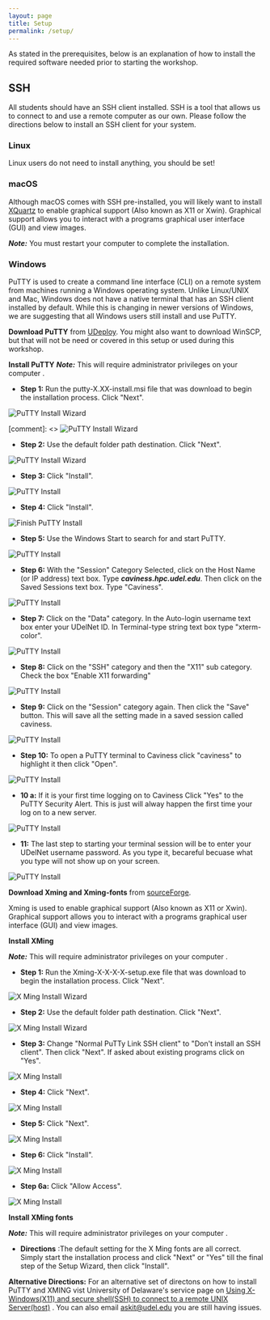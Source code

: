 ```yaml
---
layout: page
title: Setup
permalink: /setup/
---
```


As stated in the prerequisites, below is an explanation of how to install the required software needed prior to starting the workshop.

## SSH

All students should have an SSH client installed.
SSH is a tool that allows us to connect to and use a remote computer as our own.
Please follow the directions below to install an SSH client for your system.

### Linux

Linux users do not need to install anything, you should be set!

### macOS 

Although macOS comes with SSH pre-installed, 
you will likely want to install [XQuartz](www.xquartz.org) to enable graphical support
(Also known as X11 or Xwin). Graphical support allows you to interact with a programs
graphical user interface (GUI) and view images.

***Note:*** You must restart your computer to complete the installation.


### Windows

PuTTY is used to create a command line interface (CLI) on a remote system from machines running 
a Windows operating system. Unlike Linux/UNIX and Mac, Windows does not have a native terminal
that has an SSH client installed by default. While this is changing in newer versions of Windows,
we are suggesting that all Windows users still install and use PuTTY. 

**Download PuTTY** from [UDeploy](https://udeploy.udel.edu/software/putty-with-xming/).
You might also want to download WinSCP, but that will not be need or covered in this setup 
or used during this workshop.

**Install PuTTY**
***Note:*** This will require administrator privileges on your computer .
 
 * **Step 1:** Run the putty-X.XX-install.msi file that was download to begin the installation 
 process. Click "Next".

 ![PuTTY Install Wizard](/fig/step1Welcome.jpg)
 
 [comment]: <> ![PuTTY Install Wizard](/fig/step1Welcome.jpg) 
 
 * **Step 2:** Use the default folder path destination. Click "Next".

![PuTTY Install Wizard](/fig/step2FolderPath.jpg)  

 * **Step 3:** Click "Install". 
 
![PuTTY Install](/fig/step3install.jpg) 

 * **Step 4:** Click "Install". 

![Finish PuTTY Install](/fig/step4Finish.jpg) 

 * **Step 5:** Use the Windows Start to search for and start PuTTY.
 
 ![PuTTY Install](/fig/step5StartPuTTY.jpg) 

 * **Step 6:** With the "Session" Category Selected, click on the Host Name (or IP address) text 
 box. Type ***caviness.hpc.udel.edu***. Then click on the Saved Sessions text box. Type "Caviness".
 
 ![PuTTY Install](/fig/step6Session.jpg) 
 
 * **Step 7:** Click on the "Data" category. In the Auto-login username text box enter your UDelNet 
 ID. In Terminal-type string text box type "xterm-color".
 
 ![PuTTY Install](/fig/step7Data.jpg) 
 
 * **Step 8:** Click on the "SSH" category and then the "X11" sub category. Check the box "Enable
X11 forwarding" 

 ![PuTTY Install](/fig/step8X11.jpg) 
 
 * **Step 9:** Click on the "Session" category again. Then click the "Save" button. This will save 
all the setting made in a saved session called caviness.
 
 ![PuTTY Install](/fig/step9SavedSession.jpg) 
 
 * **Step 10:** To open a PuTTY terminal to Caviness click "caviness" to highlight it then click 
 "Open". 
 
 ![PuTTY Install](/fig/step10openTerminal.jpg) 
 
 * **10 a:** If it is your first time logging on to Caviness Click "Yes" to the PuTTY Security 
 Alert. This is just will alway happen the first time your log on to a new server.
 
 ![PuTTY Install](/fig/First_Caviness_Logon.jpg) 
 
 * **11:** The last step to starting your terminal session will be to enter your UDelNet username
 password. As you type it, becareful becuase what you type will not show up on your screen. 
 
 ![PuTTY Install](/fig/step11LoggedOn.jpg) 
 
 
**Download Xming and Xming-fonts** from [sourceForge](https://sourceforge.net/projects/xming/files/).


Xming is used to enable graphical support (Also known as X11 or Xwin). Graphical support allows 
you to interact with a programs graphical user interface (GUI) and view images. 

**Install XMing** 

***Note:*** This will require administrator privileges on your computer .
 
 * **Step 1:** Run the Xming-X-X-X-X-setup.exe file that was download to begin the installation 
 process. Click "Next".

![X Ming Install Wizard](/fig/step1_X_Welcome.jpg) 
 
 * **Step 2:** Use the default folder path destination. Click "Next".

![X Ming Install Wizard](/fig/step2_X_FolderPath.jpg)  

 * **Step 3:** Change "Normal PuTTy Link SSH client" to "Don't install an SSH client".  Then click 
 "Next". If asked about existing programs click on "Yes".
 
 
![X Ming Install](/fig/step3_X_components.jpg) 

 * **Step 4:** Click "Next".
  
 
![X Ming Install](/fig/step4_X_Folder.jpg) 

 * **Step 5:** Click "Next".
  
 
![X Ming Install](/fig/step5_X_tasks.jpg) 

 * **Step 6:** Click "Install".
  
 
![X Ming Install](/fig/step6_X_install.jpg)
 
 * **Step 6a:** Click "Allow Access".
  
 
![X Ming Install](/fig/step6a_X_firewall.jpg)

**Install XMing fonts** 

***Note:*** This will require administrator privileges on your computer .

 * **Directions** :The default setting for the X Ming fonts are all correct. Simply start the 
installation process and click "Next" or "Yes" till the final step of the Setup Wizard, then
click "Install". 

**Alternative Directions:**
For an alternative set of directons on how to install PuTTY and XMING vist University of Delaware's
service page on [Using X-Windows(X11) and secure shell(SSH) to connect to a remote UNIX Server(host)](https://services.udel.edu/TDClient/32/Portal/KB/ArticleDet?ID=491)
. You can also email  [askit@udel.edu](mailto:askit@udel.edu) you are still having issues.

